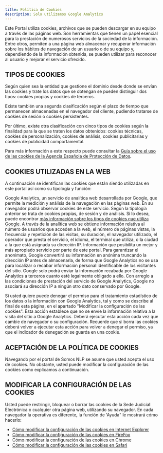 ```yaml
---
title: Política de Cookies
description: Solo utilizamos Google Analytics
---
```


Este Portal utiliza cookies, archivos que se pueden descargar en su equipo a través de las páginas web. Son herramientas que tienen un papel esencial para la prestación de numerosos servicios de la sociedad de la información. Entre otros, permiten a una página web almacenar y recuperar información sobre los hábitos de navegación de un usuario o de su equipo y, dependiendo de la información obtenida, se pueden utilizar para reconocer al usuario y mejorar el servicio ofrecido.

## TIPOS DE COOKIES
Según quien sea la entidad que gestione el dominio desde donde se envían las cookies y trate los datos que se obtengan se pueden distinguir dos tipos: cookies propias y cookies de terceros.

Existe también una segunda clasificación según el plazo de tiempo que permanecen almacenadas en el navegador del cliente, pudiendo tratarse de cookies de sesión o cookies persistentes.

Por último, existe otra clasificación con cinco tipos de cookies según la finalidad para la que se traten los datos obtenidos: cookies técnicas, cookies de personalización, cookies de análisis, cookies publicitarias y cookies de publicidad comportamental.

Para más información a este respecto puede consultar la [Guía sobre el uso de las cookies de la Agencia Española de Protección de Datos](https://www.aepd.es/guias/index.html).

## COOKIES UTILIZADAS EN LA WEB
A continuación se identifican las cookies que están siendo utilizadas en este portal así como su tipología y función:

Google Analytics, un servicio de analítica web desarrollada por Google, que permite la medición y análisis de la navegación en las páginas web. En su navegador podrá observar cookies de este servicio. Según la tipología anterior se trata de cookies propias, de sesión y de análisis. Si lo desea, puede encontrar [más información sobre los tipos de cookies que utiliza Google](http://www.google.com/intl/es/policies/technologies/types/).
A través de la analítica web se obtiene información relativa al número de usuarios que acceden a la web, el número de páginas vistas, la frecuencia y repetición de las visitas, su duración, el navegador utilizado, el operador que presta el servicio, el idioma, el terminal que utiliza, o la ciudad a la que está asignada su dirección IP. Información que posibilita un mejor y más apropiado servicio por parte de este portal.
Para garantizar el anonimato, Google convertirá su información en anónima truncando la dirección IP antes de almacenarla, de forma que Google Analytics no se usa para localizar o recabar información personal identificable de los visitantes del sitio. Google solo podrá enviar la información recabada por Google Analytics a terceros cuanto esté legalmente obligado a ello. Con arreglo a las condiciones de prestación del servicio de Google Analytics, Google no asociará su dirección IP a ningún otro dato conservado por Google.

Si usted quiere puede denegar el permiso para el tratamiento estadístico de los datos o la información con Google Analytics, tal y como se describe al final de esta página, en el apartado "Modificar la configuración de las cookies". Esta acción establece que no se envíe la información relativa a la visita del sitio a Google Analytics. Deberá ejecutar esta acción cada vez que cambie de navegador o su configuración. Recuerde que si borra las cookies deberá volver a ejecutar esta acción para volver a denegar el permiso, ya que el indicador de denegación se guarda en una cookie.

## ACEPTACIÓN DE LA POLÍTICA DE COOKIES
Navegando por el portal de Somos NLP se asume que usted acepta el uso de cookies. No obstante, usted puede modificar la configuración de las cookies como explicamos a continuación.

## MODIFICAR LA CONFIGURACIÓN DE LAS COOKIES
Usted puede restringir, bloquear o borrar las cookies de la Sede Judicial Electrónica o cualquier otra página web, utilizando su navegador. En cada navegador la operativa es diferente, la función de 'Ayuda" le mostrará cómo hacerlo:
- [Cómo modificar la configuración de las cookies en Internet Explorer](http://windows.microsoft.com/es-xl/internet-explorer/delete-manage-cookies#ie=ie-10)
- [Cómo modificar la configuración de las cookies en FireFox](https://support.mozilla.org/es/kb/Borrar%20cookies)
- [Cómo modificar la configuración de las cookies en Chrome](https://support.google.com/accounts/answer/61416)
- [Cómo modificar la configuración de las cookies en Safari](http://www.apple.com/es/privacy/use-of-cookies/)
